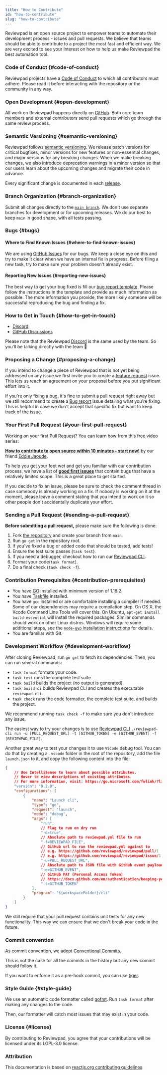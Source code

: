 ```yaml
---
title: "How to Contribute"
id: "how-to-contribute"
slug: "how-to-contribute"
---
```


Reviewpad is an open source project to empower teams to automate their development process - issues and pull requests. We believe that teams should be able to contribute to a project the most fast and efficient way. We are very excited to see your interest on how to help us make Reviewpad the best automation tool.

### Code of Conduct {#code-of-conduct}

Reviewpad projects have a [Code of Conduct](https://github.com/reviewpad/.github/blob/main/docs/CODE_OF_CONDUCT.md) to which all contributors must adhere.
Please read it before interacting with the repository or the community in any way.

### Open Development {#open-development}

All work on Reviewpad happens directly on [GitHub](https://github.com/reviewpad/reviewpad). Both core team members and external contributors send pull requests which go through the same review process.

### Semantic Versioning {#semantic-versioning}

Reviewpad follows [semantic versioning](https://semver.org/). We release patch versions for critical bugfixes, minor versions for new features or non-essential changes, and major versions for any breaking changes. When we make breaking changes, we also introduce deprecation warnings in a minor version so that our users learn about the upcoming changes and migrate their code in advance.

Every significant change is documented in each [release](https://github.com/reviewpad/reviewpad/releases).

### Branch Organization {#branch-organization}

Submit all changes directly to the [`main branch`](https://github.com/reviewpad/reviewpad/tree/main). We don't use separate branches for development or for upcoming releases. We do our best to keep `main` in good shape, with all tests passing.

### Bugs {#bugs}

#### Where to Find Known Issues {#where-to-find-known-issues}

We are using [GitHub Issues](https://github.com/reviewpad/reviewpad/issues) for our bugs. We keep a close eye on this and try to make it clear when we have an internal fix in progress. Before filing a new task, try to make sure your problem doesn't already exist.

#### Reporting New Issues {#reporting-new-issues}

The best way to get your bug fixed is fill our [bug report template](https://github.com/reviewpad/reviewpad/issues/new?assignees=&labels=bug&template=bug_report.md). Please follow the instructions in the template and provide as much information as possible. The more information you provide, the more likely someone will be successful reproducing the bug and finding a fix.

### How to Get in Touch {#how-to-get-in-touch}

-   [Discord](https://reviewpad.com/discord)
-   [GitHub Discussions](https://github.com/reviewpad/reviewpad/discussions)

Please note that the Reviewpad [Discord](https://reviewpad.com/discord) is the same used by the team. So you'll be talking directly with the team 💪

### Proposing a Change {#proposing-a-change}

If you intend to change a piece of Reviewpad that is not yet being addressed on any issue we first invite you to create a [feature request](https://github.com/reviewpad/reviewpad/issues/new?assignees=&labels=enhancement&template=feature_request.md) issue. This lets us reach an agreement on your proposal before you put significant effort into it.

If you're only fixing a bug, it's fine to submit a pull request right away but we still recommend to create a [Bug report](https://github.com/reviewpad/reviewpad/issues/new?assignees=&labels=bug&template=bug_report.md&title=) issue detailing what you're fixing. This is helpful in case we don't accept that specific fix but want to keep track of the issue.

### Your First Pull Request {#your-first-pull-request}

Working on your first Pull Request? You can learn how from this free video series:

**[How to contribute to open source within 10 minutes - start now!](https://www.youtube.com/watch?v=8B_JWf7pG20)** by our friend [Eddie Jaoude](https://twitter.com/eddiejaoude).

To help you get your feet wet and get you familiar with our contribution process, we have a list of **[good first issues](https://github.com/reviewpad/reviewpad/issues?q=is:open+is:issue+label:"good+first+issue")** that contain bugs that have a relatively limited scope. This is a great place to get started.

If you decide to fix an issue, please be sure to check the comment thread in case somebody is already working on a fix. If nobody is working on it at the moment, please leave a comment stating that you intend to work on it so other people don't accidentally duplicate your effort.

### Sending a Pull Request {#sending-a-pull-request}

**Before submitting a pull request,** please make sure the following is done:

1. Fork [the repository](https://github.com/reviewpad/reviewpad) and create your branch from `main`.
2. Run `go get` in the repository root.
3. If you've fixed a bug or added code that should be tested, add tests!
4. Ensure the test suite passes (`task test`).
5. If you need a debugger, checkout how to run our [Reviewpad CLI](https://github.com/reviewpad/reviewpad#compilation).
6. Format your code(`task format`).
7. Do a final check (`task check -f`).

<!-- Add Contributor License Agreement (CLA) -->

### Contribution Prerequisites {#contribution-prerequisites}

-   You have [GO](https://go.dev) installed with minimum version of 1.18.2.
-   You have [Taskfile](https://taskfile.dev/installation/) installed.
-   You have `gcc` installed or are comfortable installing a compiler if needed. Some of our dependencies may require a compilation step. On OS X, the Xcode Command Line Tools will cover this. On Ubuntu, `apt-get install build-essential` will install the required packages. Similar commands should work on other Linux distros. Windows will require some additional steps, see the [`node-gyp` installation instructions](https://github.com/nodejs/node-gyp#installation) for details.
-   You are familiar with Git.

### Development Workflow {#development-workflow}

After cloning Reviewpad, run `go get` to fetch its dependencies.
Then, you can run several commands:

-   `task format` formats your code.
-   `task test` runs the complete test suite.
-   `task build` builds the project (no output is generated).
-   `task build-ci` builds Reviewpad CLI and creates the executable `reviewpad-cli`.
-   `task check` runs the code formatter, the complete test suite, and builds the project.

We recommend running `task check -f` to make sure you don't introduce any issue.

The easiest way to try your changes is to use [Reviewpad CLI](https://github.com/reviewpad/reviewpad#compilation) `./reviewpad-cli run -u [PULL_REQUEST_URL] -t [GITHUB_TOKEN] -e [GITHUB_EVENT] -f [REVIEWPAD_FILE]`.

Another great way to test your changes it to use `VSCode` debug tool. You can do that by creating a `.vscode` folder in the root of the repository, add the file `launch.json` to it, and copy the following content into the file:

```json
{
    // Use IntelliSense to learn about possible attributes.
    // Hover to view descriptions of existing attributes.
    // For more information, visit: https://go.microsoft.com/fwlink/?linkid=830387
    "version": "0.2.0",
    "configurations": [
        {
            "name": "Launch cli",
            "type": "go",
            "request": "launch",
            "mode": "debug",
            "args": [
                "run",
                // Flag to run on dry run
                "-d=true",
                // Absolute path to reviewpad.yml file to run
                "-f=REVIEWPAD_FILE",
                // GitHub url to run the reviewpad.yml against to
                // e.g. https://github.com/reviewpad/reviewpad/pull/1
                // e.g. https://github.com/reviewpad/reviewpad/issue/1
                "-u=PULL_REQUEST_URL",
                // Absolute path to JSON file with GitHub event payload (OPTIONAL)
                "-e=GITHUB_EVENT",
                // GitHub PAT (Personal Access Token)
                // https://docs.github.com/en/authentication/keeping-your-account-and-data-secure/creating-a-personal-access-token
                "-t=GITHUB_TOKEN"
            ],
            "program": "${workspaceFolder}/cli"
        }
    ]
}
```

We still require that your pull request contains unit tests for any new functionality. This way we can ensure that we don't break your code in the future.

### Commit convention

As commit convention, we adopt [Conventional Commits](https://www.conventionalcommits.org/en/v1.0.0/).

This is not the case for all the commits in the history but any new commit should follow it.

If you want to enforce it as a pre-hook commit, you can use [tiger](https://github.com/marcelosousa/tiger).

### Style Guide {#style-guide}

We use an automatic code formatter called [gofmt](https://pkg.go.dev/cmd/gofmt).
Run `task format` after making any changes to the code.

Then, our formatter will catch most issues that may exist in your code.

<!-- Add Request for Comments (RFC) -->

### License {#license}

By contributing to Reviewpad, you agree that your contributions will be licensed under its LGPL-3.0 license.

### Attribution

This documentation is based on [reactjs.org contributing guidelines](https://reactjs.org/docs/how-to-contribute.html).

<!-- Add What Next? -->
